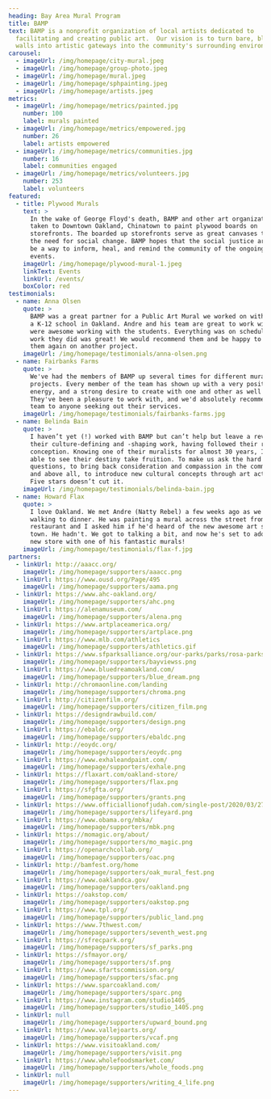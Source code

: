 ```yaml
---
heading: Bay Area Mural Program
title: BAMP
text: BAMP is a nonprofit organization of local artists dedicated to
  facilitating and creating public art.  Our vision is to turn bare, blighted
  walls into artistic gateways into the community's surrounding environment.
carousel:
  - imageUrl: /img/homepage/city-mural.jpeg
  - imageUrl: /img/homepage/group-photo.jpeg
  - imageUrl: /img/homepage/mural.jpeg
  - imageUrl: /img/homepage/sphpainting.jpeg
  - imageUrl: /img/homepage/artists.jpeg
metrics:
  - imageUrl: /img/homepage/metrics/painted.jpg
    number: 100
    label: murals painted
  - imageUrl: /img/homepage/metrics/empowered.jpg
    number: 26
    label: artists empowered
  - imageUrl: /img/homepage/metrics/communities.jpg
    number: 16
    label: communities engaged
  - imageUrl: /img/homepage/metrics/volunteers.jpg
    number: 253
    label: volunteers
featured:
  - title: Plywood Murals
    text: >
      In the wake of George Floyd's death, BAMP and other art organizations have
      taken to Downtown Oakland, Chinatown to paint plywood boards on
      storefronts. The boarded up storefronts serve as great canvases to express
      the need for social change. BAMP hopes that the social justice artwork can
      be a way to inform, heal, and remind the community of the ongoing current
      events.
    imageUrl: /img/homepage/plywood-mural-1.jpeg
    linkText: Events
    linkUrl: /events/
    boxColor: red
testimonials:
  - name: Anna Olsen
    quote: >
      BAMP was a great partner for a Public Art Mural we worked on with them for
      a K-12 school in Oakland. Andre and his team are great to work with and
      were awesome working with the students. Everything was on schedule and the
      work they did was great! We would recommend them and be happy to work with
      them again on another project.
    imageUrl: /img/homepage/testimonials/anna-olsen.png
  - name: Fairbanks Farms
    quote: >
      We've had the members of BAMP up several times for different mural
      projects. Every member of the team has shown up with a very positive
      energy, and a strong desire to create with one and other as well as us.
      They've been a pleasure to work with, and we'd absolutely recommend the
      team to anyone seeking out their services.
    imageUrl: /img/homepage/testimonials/fairbanks-farms.jpg
  - name: Belinda Bain
    quote: >
      I haven’t yet (!) worked with BAMP but can’t help but leave a review of
      their culture-defining and -shaping work, having followed their rise from
      conception. Knowing one of their muralists for almost 30 years, I’ve been
      able to see their destiny take fruition. To make us ask the hard
      questions, to bring back consideration and compassion in the community,
      and above all, to introduce new cultural concepts through art activism.
      Five stars doesn’t cut it.
    imageUrl: /img/homepage/testimonials/belinda-bain.jpg
  - name: Howard Flax
    quote: >
      I love Oakland. We met Andre (Natty Rebel) a few weeks ago as we were
      walking to dinner. He was painting a mural across the street from the
      restaurant and I asked him if he'd heard of the new awesome art store in
      town. He hadn't. We got to talking a bit, and now he's set to adorn the
      new store with one of his fantastic murals!
    imageUrl: /img/homepage/testimonials/flax-f.jpg
partners:
  - linkUrl: http://aaacc.org/
    imageUrl: /img/homepage/supporters/aaacc.png
  - linkUrl: https://www.ousd.org/Page/495
    imageUrl: /img/homepage/supporters/aama.png
  - linkUrl: https://www.ahc-oakland.org/
    imageUrl: /img/homepage/supporters/ahc.png
  - linkUrl: https://alenamuseum.com/
    imageUrl: /img/homepage/supporters/alena.png
  - linkUrl: https://www.artplaceamerica.org/
    imageUrl: /img/homepage/supporters/artplace.png
  - linkUrl: https://www.mlb.com/athletics
    imageUrl: /img/homepage/supporters/athletics.gif
  - linkUrl: https://www.sfparksalliance.org/our-parks/parks/rosa-parks-senior-center
    imageUrl: /img/homepage/supporters/bayviewss.png
  - linkUrl: https://www.bluedreamoakland.com/
    imageUrl: /img/homepage/supporters/blue_dream.png
  - linkUrl: http://chromaonline.com/landing
    imageUrl: /img/homepage/supporters/chroma.png
  - linkUrl: http://citizenfilm.org/
    imageUrl: /img/homepage/supporters/citizen_film.png
  - linkUrl: https://designdrawbuild.com/
    imageUrl: /img/homepage/supporters/design.png
  - linkUrl: https://ebaldc.org/
    imageUrl: /img/homepage/supporters/ebaldc.png
  - linkUrl: http://eoydc.org/
    imageUrl: /img/homepage/supporters/eoydc.png
  - linkUrl: https://www.exhaleandpaint.com/
    imageUrl: /img/homepage/supporters/exhale.png
  - linkUrl: https://flaxart.com/oakland-store/
    imageUrl: /img/homepage/supporters/flax.png
  - linkUrl: https://sfgfta.org/
    imageUrl: /img/homepage/supporters/grants.png
  - linkUrl: https://www.officiallionofjudah.com/single-post/2020/03/27/Life-Yard-360-KingstonJamaica
    imageUrl: /img/homepage/supporters/lifeyard.png
  - linkUrl: https://www.obama.org/mbka/
    imageUrl: /img/homepage/supporters/mbk.png
  - linkUrl: https://momagic.org/about/
    imageUrl: /img/homepage/supporters/mo_magic.png
  - linkUrl: https://openarchcollab.org/
    imageUrl: /img/homepage/supporters/oac.png
  - linkUrl: http://bamfest.org/home
    imageUrl: /img/homepage/supporters/oak_mural_fest.png
  - linkUrl: https://www.oaklandca.gov/
    imageUrl: /img/homepage/supporters/oakland.png
  - linkUrl: https://oakstop.com/
    imageUrl: /img/homepage/supporters/oakstop.png
  - linkUrl: https://www.tpl.org/
    imageUrl: /img/homepage/supporters/public_land.png
  - linkUrl: https://www.7thwest.com/
    imageUrl: /img/homepage/supporters/seventh_west.png
  - linkUrl: https://sfrecpark.org/
    imageUrl: /img/homepage/supporters/sf_parks.png
  - linkUrl: https://sfmayor.org/
    imageUrl: /img/homepage/supporters/sf.png
  - linkUrl: https://www.sfartscommission.org/
    imageUrl: /img/homepage/supporters/sfac.png
  - linkUrl: https://www.sparcoakland.com/
    imageUrl: /img/homepage/supporters/sparc.png
  - linkUrl: https://www.instagram.com/studio1405_
    imageUrl: /img/homepage/supporters/studio_1405.png
  - linkUrl: null
    imageUrl: /img/homepage/supporters/upward_bound.png
  - linkUrl: https://www.vallejoarts.org/
    imageUrl: /img/homepage/supporters/vcaf.png
  - linkUrl: https://www.visitoakland.com/
    imageUrl: /img/homepage/supporters/visit.png
  - linkUrl: https://www.wholefoodsmarket.com/
    imageUrl: /img/homepage/supporters/whole_foods.png
  - linkUrl: null
    imageUrl: /img/homepage/supporters/writing_4_life.png
---
```

